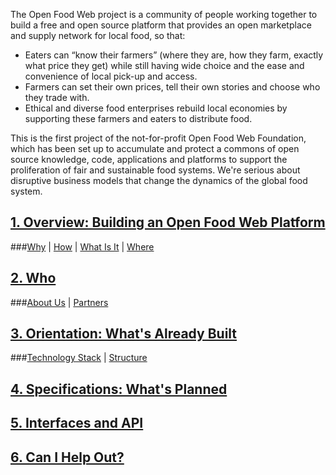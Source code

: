 The Open Food Web project is a community of people working together to build a free and open source platform that provides an open marketplace and supply network for local food, so that:
*  Eaters can “know their farmers” (where they are, how they farm, exactly what price they get) while still having wide choice and the ease and convenience of local pick-up and access.  
*  Farmers can set their own prices, tell their own stories and choose who they trade with.
*  Ethical and diverse food enterprises rebuild local economies by supporting these farmers and eaters to distribute food.
 
This is the first project of the not-for-profit Open Food Web Foundation, which has been set up to accumulate and protect a commons of open source knowledge, code, applications and platforms to support the proliferation of fair and sustainable food systems. We're serious about disruptive business models that change the dynamics of the global food system.    

## [1. Overview: Building an Open Food Web Platform](https://github.com/eaterprises/openfoodweb/wiki/Overview)
###[Why](https://github.com/eaterprises/openfoodweb/wiki/Overview/#Why)  |  [How](https://github.com/eaterprises/openfoodweb/wiki/Overview/#How)  |  [What Is It](https://github.com/eaterprises/openfoodweb/wiki/Overview/#What)  |  [Where](https://github.com/eaterprises/openfoodweb/wiki/Overview/#Where)

## [2. Who](https://github.com/eaterprises/openfoodweb/wiki/Who)
###[About Us](https://github.com/eaterprises/openfoodweb/wiki/Who/#AboutUs)  |  [Partners](https://github.com/eaterprises/openfoodweb/wiki/Who/#Partners)  

## [3. Orientation: What's Already Built](https://github.com/eaterprises/openfoodweb/wiki/Orientation)
###[Technology Stack](https://github.com/eaterprises/openfoodweb/wiki/Orientation/#TechStack)  |  [Structure](https://github.com/eaterprises/openfoodweb/wiki/Orientation/#Structure)  

## [4. Specifications: What's Planned](https://github.com/eaterprises/openfoodweb/wiki/Specs)


## [5. Interfaces and API](https://github.com/eaterprises/openfoodweb/wiki/Interfaces)

## [6. Can I Help Out?](https://github.com/eaterprises/openfoodweb/wiki/Help_Out)

